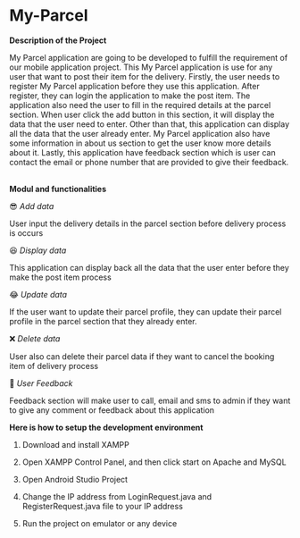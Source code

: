 # My-Parcel


**Description of the Project**

   My Parcel application are going to be developed to fulfill the requirement of our mobile application project. This My Parcel application is use for any user that want to post their item for the delivery. Firstly, the user needs to register My Parcel application before they use this application.  After register, they can login the application to make the post item. The application also need the user to fill in the required details at the parcel section. When user click the add button in this section, it will display the data that the user need to enter. Other than that, this application can display all the data that the user already enter. My Parcel application also have some information in about us section to get the user know more details about it. Lastly, this application have feedback section which is user can contact the email or phone number that are provided to give their feedback.
 


**Modul and functionalities**

:sunglasses: *Add data*

User input the delivery details in the parcel section before delivery process is occurs
 
:satisfied: *Display data*

This application can display back all the data that the user enter before they make the post item process 

:joy: *Update data*

If the user want to update their parcel profile, they can update their parcel profile in the parcel section that they already enter.


:x: *Delete data*

User also can delete their parcel data if they want to cancel the booking item of delivery process

:speech_balloon: *User Feedback*

Feedback section will make user to call, email and sms to admin if they want to give any comment or feedback about this application


**Here is how to setup the development environment**
		
1) Download and install XAMPP							

2) Open XAMPP Control Panel, and then click start on Apache and MySQL	

3) Open Android Studio Project				

4) Change the IP address from LoginRequest.java and RegisterRequest.java file to your IP address

5) Run the project on emulator or any device	


